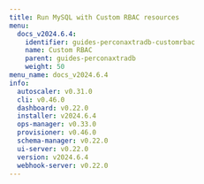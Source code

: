 ```yaml
---
title: Run MySQL with Custom RBAC resources
menu:
  docs_v2024.6.4:
    identifier: guides-perconaxtradb-customrbac
    name: Custom RBAC
    parent: guides-perconaxtradb
    weight: 50
menu_name: docs_v2024.6.4
info:
  autoscaler: v0.31.0
  cli: v0.46.0
  dashboard: v0.22.0
  installer: v2024.6.4
  ops-manager: v0.33.0
  provisioner: v0.46.0
  schema-manager: v0.22.0
  ui-server: v0.22.0
  version: v2024.6.4
  webhook-server: v0.22.0
---
```



